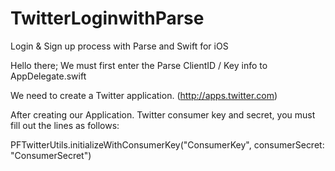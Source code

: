 # TwitterLoginwithParse
Login &amp; Sign up process with Parse and Swift for iOS

Hello there;
We must first enter the Parse ClientID / Key info to AppDelegate.swift

We need to create a Twitter application. (http://apps.twitter.com)

After creating our Application. Twitter consumer key and secret, you must fill out the lines as follows:

PFTwitterUtils.initializeWithConsumerKey("ConsumerKey", consumerSecret: "ConsumerSecret")

